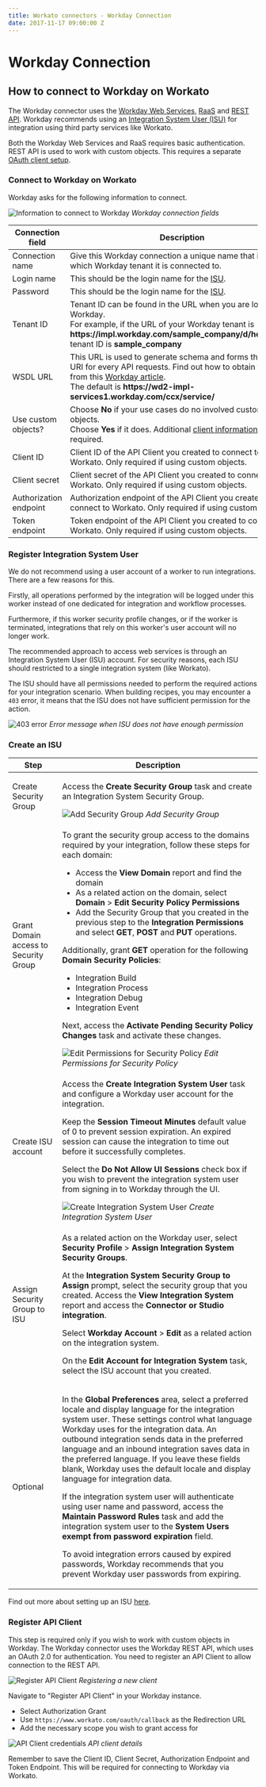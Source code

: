 ```yaml
---
title: Workato connectors - Workday Connection
date: 2017-11-17 09:00:00 Z
---
```


# Workday Connection

## How to connect to Workday on Workato
The Workday connector uses the [Workday Web Services](https://community.workday.com/sites/default/files/file-hosting/productionapi/index.html), [RaaS](/connectors/workday/workday_raas.md) and [REST API](https://doc.workday.com/reader/wsiU0cnNjCc_k7shLNxLEA/HvgwLwxCHVdBlZUTNd9s7A). Workday recommends using an [Integration System User (ISU)](#register-integration-system-user) for integration using third party services like Workato.

Both the Workday Web Services and RaaS requires basic authentication. REST API is used to work with custom objects. This requires a separate [OAuth client setup](#register-api-client).

### Connect to Workday on Workato
Workday asks for the following information to connect.

![Information to connect to Workday](/assets/images/workday/workday-connection-1.png)
*Workday connection fields*

<table class="unchanged rich-diff-level-one">
  <thead>
    <tr>
        <th width='25%'>Connection field</th>
        <th>Description</th>
    </tr>
  </thead>
  <tbody>
    <tr>
      <td>Connection name</td>
      <td>
        Give this Workday connection a unique name that identifies which Workday tenant it is connected to.
      </td>
    </tr>
    <tr>
      <td>Login name</td>
      <td>
        This should be the login name for the <a href='#register-integration-system-user'>ISU</a>.
      </td>
    </tr>
    <tr>
      <td>Password</td>
      <td>
        This should be the login name for the <a href='#register-integration-system-user'>ISU</a>.
      </td>
    </tr>
    <tr>
      <td>Tenant ID</td>
      <td>
      Tenant ID can be found in the URL when you are logged into Workday.<br>
  For example, if the URL of your Workday tenant is <b>https://impl.workday.com/sample_company/d/home.html</b>, tenant ID is <b>sample_company</b>
      </td>
    </tr>
    <tr>
      <td>WSDL URL</td>
      <td>
        This URL is used to generate schema and forms the base URI for every API requests. Find out how to obtain this URL from this <a href='https://community.workday.com/articles/6120#endpoint'>Workday article</a>.<br>
        The default is <b>https://wd2-impl-services1.workday.com/ccx/service/</b>
      </td>
    </tr>
    <tr>
      <td>Use custom objects?</td>
      <td>
        Choose <b>No</b> if your use cases do no involved custom objects.<br>
        Choose <b>Yes</b> if it does. Additional <a href='#register-api-client'>client information</a> will be required.
      </td>
    </tr>
    <tr>
      <td>Client ID</td>
      <td>
        Client ID of the API Client you created to connect to Workato. Only required if using custom objects.
      </td>
    </tr>
    <tr>
      <td>Client secret</td>
      <td>
        Client secret of the API Client you created to connect to Workato. Only required if using custom objects.
      </td>
    </tr>
    <tr>
      <td>Authorization endpoint</td>
      <td>
        Authorization endpoint of the API Client you created to connect to Workato. Only required if using custom objects.
      </td>
    </tr>
    <tr>
      <td>Token endpoint</td>
      <td>
        Token endpoint of the API Client you created to connect to Workato. Only required if using custom objects.
      </td>
    </tr>
  </tbody>
</table>

### Register Integration System User
We do not recommend using a user account of a worker to run integrations. There are a few reasons for this.

Firstly, all operations performed by the integration will be logged under this worker instead of one dedicated for integration and workflow processes.

Furthermore, if this worker security profile changes, or if the worker is terminated, integrations that rely on this worker's user account will no longer work.

The recommended approach to access web services is through an Integration System User (ISU) account. For security reasons, each ISU should restricted to a single integration system (like Workato).

The ISU should have all permissions needed to perform the required actions for your integration scenario. When building recipes, you may encounter a `403` error, it means that the ISU does not have sufficient permission for the action.

![403 error](/assets/images/workday/permission-error.png)
*Error message when ISU does not have enough permission*

### Create an ISU

<table class="unchanged rich-diff-level-one">
  <thead>
    <tr>
        <th width='20%'>Step</th>
        <th>Description</th>
    </tr>
  </thead>
  <tbody>
    <tr>
      <td>Create Security Group</td>
      <td>
        <p>
          Access the <b>Create Security Group</b> task and create an Integration System Security Group.
        </p>
        <img src="/assets/images/workday/add-security-group.png" alt="Add Security Group">
        <i>Add Security Group</i>
      </td>
    </tr>
    <tr>
      <td>Grant Domain access  to Security Group</td>
      <td>
        <p>To grant the security group access to the domains required by your integration, follow these steps for each domain:</p>
        <ul>
          <li>
            Access the <b>View Domain</b> report and find the domain
          </li>
          <li>
            As a related action on the domain, select <b>Domain</b> > <b>Edit Security Policy Permissions</b>
          </li>
          <li>
            Add the Security Group that you created in the previous step to the <b>Integration Permissions</b> and select <b>GET</b>, <b>POST</b> and <b>PUT</b> operations.
          </li>
        </ul>
        Additionally, grant <b>GET</b> operation for the following <b>Domain Security Policies</b>:
        <ul>
          <li>Integration Build</li>
          <li>Integration Process</li>
          <li>Integration Debug</li>
          <li>Integration Event</li>
        </ul>
        <p>
          Next, access the <b>Activate Pending Security Policy Changes</b> task and activate these changes.
        </p>
        <img src="/assets/images/workday/edit-permission-security-policy.png" alt="Edit Permissions for Security Policy">
        <i>Edit Permissions for Security Policy</i>
      </td>
    </tr>
    <tr>
      <td>Create ISU account</td>
      <td>
        <p>
          Access the <b>Create Integration System User</b> task and configure a Workday user account for the integration.
        </p>
        <p>
          Keep the <b>Session Timeout Minutes</b> default value of 0 to prevent session expiration. An expired session can cause the integration to time out before it successfully completes.
        </p>
        <p>
          Select the <b>Do Not Allow UI Sessions</b> check box if you wish to prevent the integration system user from signing in to Workday through the UI.
        </p>
        <img src="/assets/images/workday/integration-system-user.png" alt="Create Integration System User">
        <i>Create Integration System User</i>
      </td>
    </tr>
    <tr>
      <td>Assign Security Group to ISU</td>
      <td>
        <p>
          As a related action on the Workday user, select <b>Security Profile</b> > <b>Assign Integration System Security Groups</b>.
        </p>
        <p>
          At the <b>Integration System Security Group to Assign</b> prompt, select the security group that you created. Access the <b>View Integration System</b> report and access the <b>Connector or Studio integration</b>.
        </p>
        <p>
          Select <b>Workday Account</b> > <b>Edit</b> as a related action on the integration system.
        </p>
        <p>
          On the <b>Edit Account for Integration System</b> task, select the ISU account that you created.
        </p>
      </td>
    </tr>
    <tr>
      <td>Optional</td>
      <td>
        <p>
          In the <b>Global Preferences</b> area, select a preferred locale and display language for the integration system user. These settings control what language Workday uses for the integration data. An outbound integration sends data in the preferred language and an inbound integration saves data in the preferred language.
          If you leave these fields blank, Workday uses the default locale and display language for integration data.
        </p>
        <p>
          If the integration system user will authenticate using user name and password, access the <b>Maintain Password Rules</b> task and add the integration system user to the <b>System Users exempt from password expiration</b> field.
        </p>
        <p>
          To avoid integration errors caused by expired passwords, Workday recommends that you prevent Workday user passwords from expiring.
        </p>
      </td>
    </tr>
  </tbody>
</table>

Find out more about setting up an ISU [here](https://doc.workday.com/reader/Z9lz_01hqDMDg6NSf7wCBQ/esBDCh5D66sgBhIxmQ5U5g).

### Register API Client
This step is required only if you wish to work with custom objects in Workday. The Workday connector uses the Workday REST API, which uses an OAuth 2.0 for authentication. You need to register an API Client to allow connection to the REST API.

![Register API Client](/assets/images/workday/api-client-1.png)
*Registering a new client*

Navigate to "Register API Client" in your Workday instance.

- Select Authorization Grant
- Use `https://www.workato.com/oauth/callback` as the Redirection URL
- Add the necessary scope you wish to grant access for

![API Client credentials](/assets/images/workday/api-client-2.png)
*API client details*

Remember to save the Client ID, Client Secret, Authorization Endpoint and Token Endpoint. This will be required for connecting to Workday via Workato.
